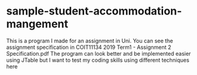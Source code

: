 # sample-student-accommodation-mangement
This is a program I made for an assignment in Uni. You can see the assignment specification in COIT11134 2019 Term1 - Assignment 2 Specification.pdf
The program can look better and be implemented easier using JTable but I want to test my coding skills using different techniques here
